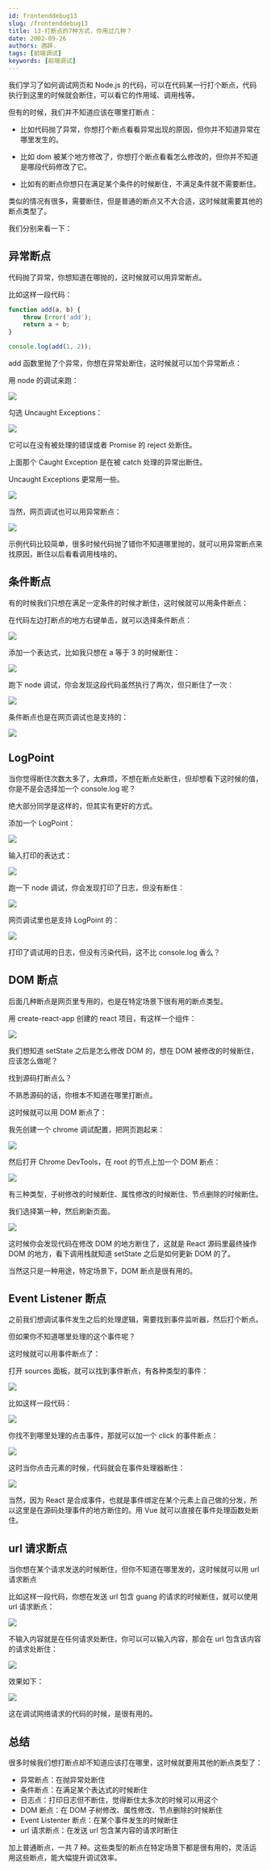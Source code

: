 ```yaml
---
id: frontenddebug13
slug: /frontenddebug13
title: 13-打断点的7种方式，你用过几种？
date: 2002-09-26
authors: 酒辞.
tags: [前端调试]
keywords: [前端调试]
---
```


我们学习了如何调试网页和 Node.js 的代码，可以在代码某一行打个断点，代码执行到这里的时候就会断住，可以看它的作用域、调用栈等。

但有的时候，我们并不知道应该在哪里打断点：

- 比如代码抛了异常，你想打个断点看看异常出现的原因，但你并不知道异常在哪里发生的。

- 比如 dom 被某个地方修改了，你想打个断点看看怎么修改的，但你并不知道是哪段代码修改了它。

- 比如有的断点你想只在满足某个条件的时候断住，不满足条件就不需要断住。

类似的情况有很多，需要断住，但是普通的断点又不大合适，这时候就需要其他的断点类型了。

我们分别来看一下：

## 异常断点

代码抛了异常，你想知道在哪抛的，这时候就可以用异常断点。

比如这样一段代码：

```javascript
function add(a, b) {
    throw Error('add');
    return a + b;    
}

console.log(add(1, 2));
```

add 函数里抛了个异常，你想在异常处断住，这时候就可以加个异常断点：

用 node 的调试来跑：

![](13-打断点的7种方式，你用过几种？.assets/c8683ffbe6f44f19adcf8bb3d0f90af9tplv-k3u1fbpfcp-watermark.png)

勾选 Uncaught Exceptions：

![](13-打断点的7种方式，你用过几种？.assets/6f72fa3202574c5b9a483535c6872fdctplv-k3u1fbpfcp-watermark.png)

它可以在没有被处理的错误或者 Promise 的 reject 处断住。

上面那个 Caught Exception 是在被 catch 处理的异常出断住。

Uncaught Exceptions 更常用一些。

![](13-打断点的7种方式，你用过几种？.assets/3fc9c90c25194163b843b538f0566f6btplv-k3u1fbpfcp-watermark.gif)

当然，网页调试也可以用异常断点：

![](13-打断点的7种方式，你用过几种？.assets/fc836d89c26748a08a4a2a6ac018f6fetplv-k3u1fbpfcp-watermark.gif)

示例代码比较简单，很多时候代码抛了错你不知道哪里抛的，就可以用异常断点来找原因，断住以后看看调用栈啥的。



## 条件断点

有的时候我们只想在满足一定条件的时候才断住，这时候就可以用条件断点：

在代码左边打断点的地方右键单击，就可以选择条件断点：

![](13-打断点的7种方式，你用过几种？.assets/9d99b79402a9463fb83a38213822d0d2tplv-k3u1fbpfcp-watermark.png)

添加一个表达式，比如我只想在 a 等于 3 的时候断住：

![](13-打断点的7种方式，你用过几种？.assets/e41878c5b2a24f579ab1f2b9646d3092tplv-k3u1fbpfcp-watermark.png)

跑下 node 调试，你会发现这段代码虽然执行了两次，但只断住了一次：

![](13-打断点的7种方式，你用过几种？.assets/a7335aa1df8144f2ae7fed3c7c672a26tplv-k3u1fbpfcp-watermark.gif)

条件断点也是在网页调试也是支持的：

![](13-打断点的7种方式，你用过几种？.assets/741788a96376473ba4e232f2957c4d63tplv-k3u1fbpfcp-watermark.gif)



## LogPoint

当你觉得断住次数太多了，太麻烦，不想在断点处断住，但却想看下这时候的值，你是不是会选择加一个 console.log 呢？

绝大部分同学是这样的，但其实有更好的方式。

添加一个 LogPoint：

![](13-打断点的7种方式，你用过几种？.assets/a5c443ce6a644a74a61d666b28ef69e0tplv-k3u1fbpfcp-watermark.png)

输入打印的表达式：

![](13-打断点的7种方式，你用过几种？.assets/4a013180246d4e3cb5afcc06d5d461actplv-k3u1fbpfcp-watermark.png)

跑一下 node 调试，你会发现打印了日志，但没有断住：

![](13-打断点的7种方式，你用过几种？.assets/ce0db5c4ee6d4cf5986e0dc76e0a7fa0tplv-k3u1fbpfcp-watermark.gif)

网页调试里也是支持 LogPoint 的：

![](13-打断点的7种方式，你用过几种？.assets/c8861fd465684ad49b2ceffd7221162ctplv-k3u1fbpfcp-watermark.gif)

打印了调试用的日志，但没有污染代码，这不比 console.log 香么？



## DOM 断点

后面几种断点是网页里专用的，也是在特定场景下很有用的断点类型。

用 create-react-app 创建的 react 项目，有这样一个组件：

![](13-打断点的7种方式，你用过几种？.assets/eb9b965145844cdabbe146744a8261a0tplv-k3u1fbpfcp-watermark.png)

我们想知道 setState 之后是怎么修改 DOM 的，想在 DOM 被修改的时候断住，应该怎么做呢？

找到源码打断点么？

不熟悉源码的话，你根本不知道在哪里打断点。

这时候就可以用 DOM 断点了：

我先创建一个 chrome 调试配置，把网页跑起来：

![](13-打断点的7种方式，你用过几种？.assets/706e049afcd540deab8751633b5f2e44tplv-k3u1fbpfcp-watermark.png)

然后打开 Chrome DevTools，在 root 的节点上加一个 DOM 断点：

![](13-打断点的7种方式，你用过几种？.assets/d02641be13dc4182bec26940e7083b40tplv-k3u1fbpfcp-watermark.png)

有三种类型，子树修改的时候断住、属性修改的时候断住、节点删除的时候断住。

我们选择第一种，然后刷新页面。

![](13-打断点的7种方式，你用过几种？.assets/35604b25ac0545e7bf8e8438e772c2dctplv-k3u1fbpfcp-watermark.gif)

这时候你会发现代码在修改 DOM 的地方断住了，这就是 React 源码里最终操作 DOM 的地方，看下调用栈就知道 setState 之后是如何更新 DOM 的了。

当然这只是一种用途，特定场景下，DOM 断点是很有用的。



## Event Listener 断点

之前我们想调试事件发生之后的处理逻辑，需要找到事件监听器，然后打个断点。

但如果你不知道哪里处理的这个事件呢？

这时候就可以用事件断点了：

打开 sources 面板，就可以找到事件断点，有各种类型的事件：

![](13-打断点的7种方式，你用过几种？.assets/3422e08a12f74654a40c1e3db0e6d3ddtplv-k3u1fbpfcp-watermark.png)

比如这样一段代码：

![](13-打断点的7种方式，你用过几种？.assets/c9472039a9664d6abfb6b6a140e10a67tplv-k3u1fbpfcp-watermark.png)

你找不到哪里处理的点击事件，那就可以加一个 click 的事件断点：

![](13-打断点的7种方式，你用过几种？.assets/a74da79c0ffa429aa3cc55b05a9b7afctplv-k3u1fbpfcp-watermark.png)

这时当你点击元素的时候，代码就会在事件处理器断住：

![](13-打断点的7种方式，你用过几种？.assets/8b9d449f851e4292b0e09a262d936110tplv-k3u1fbpfcp-watermark.gif)

当然，因为 React 是合成事件，也就是事件绑定在某个元素上自己做的分发，所以这里是在源码处理事件的地方断住的。用 Vue 就可以直接在事件处理函数处断住。



## url 请求断点

当你想在某个请求发送的时候断住，但你不知道在哪里发的，这时候就可以用 url 请求断点

比如这样一段代码，你想在发送 url 包含 guang 的请求的时候断住，就可以使用 url 请求断点：

![](13-打断点的7种方式，你用过几种？.assets/db9706d66f944d8bb9c486a05beee7c8tplv-k3u1fbpfcp-watermark.png)

不输入内容就是在任何请求处断住，你可以可以输入内容，那会在 url 包含该内容的请求处断住：

![](13-打断点的7种方式，你用过几种？.assets/6e26b365d03849a6bb8cf8eba048009btplv-k3u1fbpfcp-watermark.png)

效果如下：

![](13-打断点的7种方式，你用过几种？.assets/55fb794464234c2a878c015b499a16aftplv-k3u1fbpfcp-watermark.png)

这在调试网络请求的代码的时候，是很有用的。



## 总结

很多时候我们想打断点却不知道应该打在哪里，这时候就要用其他的断点类型了：

- 异常断点：在抛异常处断住
- 条件断点：在满足某个表达式的时候断住
- 日志点：打印日志但不断住，觉得断住太多次的时候可以用这个
- DOM 断点：在 DOM 子树修改、属性修改、节点删除的时候断住
- Event Listenter 断点：在某个事件发生的时候断住
- url 请求断点：在发送 url 包含某内容的请求时断住

加上普通断点，一共 7 种。这些类型的断点在特定场景下都是很有用的，灵活运用这些断点，能大幅提升调试效率。